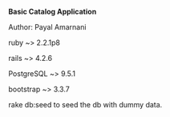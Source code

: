 <p><strong>Basic Catalog Application</strong></p>
<p>Author: Payal Amarnani</p>

<p>ruby ~> 2.2.1p8</p>
<p>rails ~> 4.2.6</p>
<p>PostgreSQL ~> 9.5.1</p>
<p>bootstrap ~> 3.3.7</p>
<p>rake db:seed to seed the db with dummy data. </p>